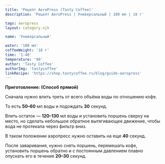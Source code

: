 ```yaml
---
title: 'Рецепт AeroPress (Tasty Coffee)'
description: 'Рецепт AeroPress | Универсальный | 180 мл | 18 г'

tags: aeropress
layout: category.njk

name: 'Универсальный'

water: '180 мл'
coffeeWeight: '18 г'
time: '1:40'
temperature: '90'
author: 'Tasty Coffee'
authorImg: 'tastycoffee'
linkRecipe: 'https://shop.tastycoffee.ru/blog/guide-aeropress'
---
```


__Приготовление: (Способ прямой)__

Сначала нужно влить треть от всего объёма воды по отношению кофе.

То есть  __50–60__ мл воды и подождать __30__ секунд.

Влить остаток — __120–130__ мл воды и установить поршень сверху на место, но сделать небольшое обратное вытягивающее движение, чтобы вода не протекала через фильтр вниз.

В таком положении аэропресс нужно оставить на еще __40__ секунд.

После заваривания, нужно снять поршень, перемешать кофе, установить поршень обратно и с постоянным давлением плавно опускать его в течение __20–30__ секунд.

<br>
